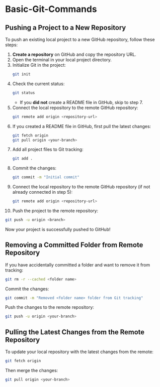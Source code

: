 # Basic-Git-Commands

## Pushing a Project to a New Repository

To push an existing local project to a new GitHub repository, follow these steps:

1. **Create a repository** on GitHub and copy the repository URL.
2. Open the terminal in your local project directory.
3. Initialize Git in the project:
   ```sh
   git init
   ```
4. Check the current status:
   ```sh
   git status
   ```
   - If you **did not** create a README file in GitHub, skip to step 7.
5. Connect the local repository to the remote GitHub repository:
   ```sh
   git remote add origin <repository-url>
   ```
6. If you created a README file in GitHub, first pull the latest changes:
   ```sh
   git fetch origin
   git pull origin <your-branch>
   ```
7. Add all project files to Git tracking:
   ```sh
   git add .
   ```
8. Commit the changes:
   ```sh
   git commit -m "Initial commit"
   ```
9. Connect the local repository to the remote GitHub repository (if not already connected in step 5):
   ```sh
   git remote add origin <repository-url>
   ```
10. Push the project to the remote repository:
   ```sh
   git push -u origin <branch>
   ```

Now your project is successfully pushed to GitHub!

## Removing a Committed Folder from Remote Repository

If you have accidentally committed a folder and want to remove it from tracking:

```sh
git rm -r --cached <folder name>
```

Commit the changes:

```sh
git commit -m "Removed <folder name> folder from Git tracking"
```

Push the changes to the remote repository:

```sh
git push -u origin <your-branch>
```

## Pulling the Latest Changes from the Remote Repository

To update your local repository with the latest changes from the remote:

```sh
git fetch origin
```

Then merge the changes:

```sh
git pull origin <your-branch>
```
